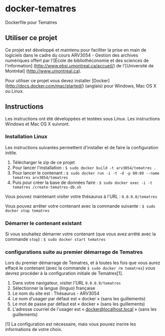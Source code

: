 # docker-tematres
Dockerfile pour Tematres

## Utiliser ce projet

Ce projet est développé et maintenu pour faciliter la prise en main de logiciels dans le cadre du cours ARV3054 - Gestion des archives numériques offert par l'[École de bibliothéconomie et des sciences de l'information] (http://www.ebsi.umontreal.ca/accueil/) de l'[Université de Montrêal] (http://www.umontreal.ca).

Pour utiliser ce projet vous devez installer [Docker] (http://docs.docker.com/mac/started/) (anglais) pour Windows, Mac OS X ou Linux.

## Instructions

Les instructions ont été développées et testées sous Linux. Les instructions Windows et Mac OS X suivront.

### Installation Linux

Les instructions suivantes permettent d'installer et de faire la configuration initile.

1. Télécharger le zip de ce projet
2. Pour lancer l'installation : `$ sudo docker build -t arv3054/tematres .`
3. Pour lancer le contenant : `$ sudo docker run -i -t -d -p 80:80 --name tematres arv3054/tematres`
4. Puis pour créer la base de données faire : `$ sudo docker exec -i -t tematres /create-tematres-db.sh`

Vous pouvez maintenant visiter votre thésaurus à l'URL : `0.0.0.0/tematres`

Vous pouvez arrêter votre contenant avec la commande suivante : `$ sudo docker stop tematres`

### Démarrer le contenant existant

Si vous souhaitez démarrer votre contenant (que vous avez arrêté avec la commande `stop`) : `$ sudo docker start tematres`

### configurations suite au premier démarrage de Tematres

Lors du premier démarrage de Tematres, et à toutes les fois que vous aurez effacé le contenant (avec la commande `$ sudo docker rm tematres`) vous devrez procéder à la configuration initiale de Tematres[1].

1. Dans votre navigateur, visiter l'URL `0.0.0.0/tematres`
2. Sélectionner la langue (linguo) française
3. Le nom du site est : Thésaurus - ARV3054
3. Le nom d'usager par défaut est « docker » (sans les guillements)
4. Le mot de passe par défaut est  « docker » (sans les guillements)
5. L'adresse courriel de l'usager est  « docker@localhost.local » (sans les guillements)

[1] La configuration est nécessaire, mais vous pouvez insrire les informations de votre choix.
